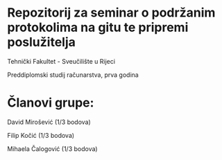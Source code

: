 # Repozitorij za seminar o podržanim protokolima na gitu te pripremi poslužitelja

Tehnički Fakultet - Sveučilište u Rijeci

Preddiplomski studij računarstva, prva godina

# Članovi grupe:

David Mirošević (1/3 bodova)

Filip Kočić (1/3 bodova)

Mihaela Čalogović (1/3 bodova)

